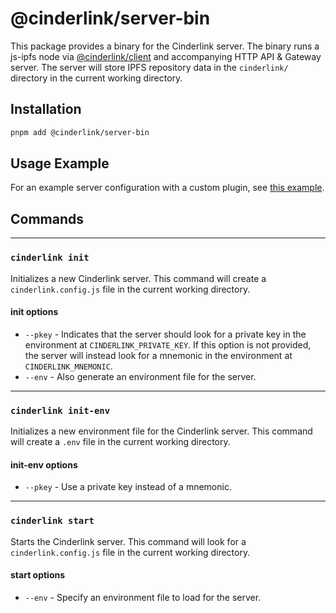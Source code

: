 # @cinderlink/server-bin

This package provides a binary for the Cinderlink server.
The binary runs a js-ipfs node via [@cinderlink/client](https://github.com/cinderlink/framework/tree/main/packages/client) and accompanying HTTP API & Gateway server.
The server will store IPFS repository data in the `cinderlink/` directory in the current working directory.

## Installation

```bash
pnpm add @cinderlink/server-bin
```

## Usage Example

For an example server configuration with a custom plugin, see [this example](https://github.com/cinderlink/server-template).

## Commands

---

### `cinderlink init`

Initializes a new Cinderlink server. This command will create a `cinderlink.config.js` file in the current working directory.

#### init options

- `--pkey` - Indicates that the server should look for a private key in the environment at `CINDERLINK_PRIVATE_KEY`. If this option is not provided, the server will instead look for a mnemonic in the environment at `CINDERLINK_MNEMONIC`.
- `--env` - Also generate an environment file for the server.

---

### `cinderlink init-env`

Initializes a new environment file for the Cinderlink server. This command will create a `.env` file in the current working directory.

#### init-env options

- `--pkey` - Use a private key instead of a mnemonic.

---

### `cinderlink start`

Starts the Cinderlink server. This command will look for a `cinderlink.config.js` file in the current working directory.

#### start options

- `--env` - Specify an environment file to load for the server.
